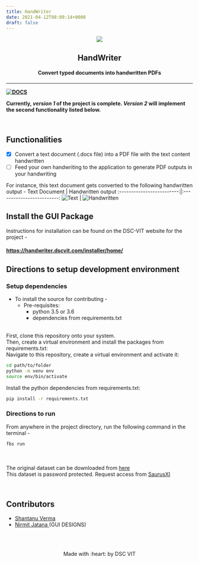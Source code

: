 ```yaml
---
title: HandWriter
date: 2021-04-12T08:09:14+0000
draft: false
---
```

<p align="center">
	<img src="https://user-images.githubusercontent.com/30529572/72455010-fb38d400-37e7-11ea-9c1e-8cdeb5f5906e.png" />
	<h2 align="center"> HandWriter </h2>
	<h4 align="center"> Convert typed documents into handwritten PDFs <h4>
</p>

---
[![DOCS](https://img.shields.io/badge/Documentation-see%20docs-green?style=flat-square&logo=appveyor)](https://saurusxi.github.io/HandwritingParser/)

Currently,  *version 1* of the project is complete.
*Version 2* will implement the second functionality listed below. 


<br>

## Functionalities
- [X] Convert a text document (.docx file) into a PDF file with the text content handwritten
- [ ] Feed your own handwriting to the application to generate PDF outputs in your handwriting

For instance, this text document gets converted to the following handwritten output -
Text Document              |  Handwritten output
:-------------------------:|:-------------------------:
![Text](https://shantanu-verma-portfolio.netlify.app/document_image.jpeg)  |  ![Handwritten](https://shantanu-verma-portfolio.netlify.app/hw_0.jpeg)

## Install the GUI Package

Instructions for installation can be found on the DSC-VIT website for the project - <br>
#### https://handwriter.dscvit.com/installer/home/

## Directions to setup development environment
### Setup dependencies
* To install the source for contributing -
	- Pre-requisites:
		-  python 3.5 or 3.6
		-  dependencies from requirements.txt
<br>
First, clone this repository onto your system. <br>
Then, create a virtual environment and install the packages from requirements.txt: <br>
Navigate to this repository, create a virtual environment and activate it: <br>

```bash
cd path/to/folder
python -m venv env
source env/bin/activate
```
Install the python dependencies from requirements.txt:
```bash
pip install -r requirements.txt
```

### Directions to run
From anywhere in the project directory, run the following command in the terminal -
```bash
fbs run
```

<br><br>
The original dataset can be downloaded from [ here ](https://drive.google.com/file/d/10pFgeiL4FOrIaqp-r2_d6kM62g4X8zYf/view?usp=sharing)<br> This dataset is password protected. Request access from [ SaurusXI ](https://github.com/SaurusXI/)
<br>


<br>

## Contributors

* [ Shantanu Verma ](https://github.com/SaurusXI/)
* [ Nirmit Jatana ](https://github.com/nirmitjatana) (GUI DESIGNS)

<br>
<br>

<p align="center">
	Made with :heart: by DSC VIT
</p>

